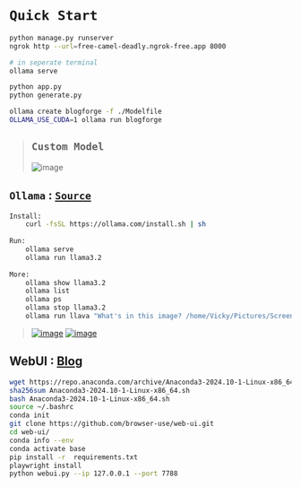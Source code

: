 # `Quick Start`

```bash
python manage.py runserver
ngrok http --url=free-camel-deadly.ngrok-free.app 8000

# in seperate terminal
ollama serve

python app.py
python generate.py

ollama create blogforge -f ./Modelfile
OLLAMA_USE_CUDA=1 ollama run blogforge
```

>## `Custom Model`
>
>![image](https://github.com/user-attachments/assets/0049f332-f543-4d17-8edb-5898ac531bd4)

## `Ollama` : [`Source`](https://ollama.com/library/llama3.2)

```bash
Install:
    curl -fsSL https://ollama.com/install.sh | sh
    
Run:
    ollama serve
    ollama run llama3.2
    
More:
    ollama show llama3.2
    ollama list
    ollama ps
    ollama stop llama3.2
    ollama run llava "What's in this image? /home/Vicky/Pictures/Screenshot.png"
```

>[![image](https://github.com/user-attachments/assets/a33b9e1a-b824-47b2-9259-f78d588e727a)](https://shiny-tribble-vqjxv5jp7w6hw6r-4040.app.github.dev/inspect/http)
>[![image](https://github.com/user-attachments/assets/5427ca16-4477-424f-b2d8-f7ef6b097b6f)](https://free-camel-deadly.ngrok-free.app/)

## WebUI : [Blog](https://readmedium.com/geek-out-time-build-your-own-autonomous-ai-agent-backed-by-the-top-open-source-llm-deepseek-v3-and-9d04820f8f6d)

```bash
wget https://repo.anaconda.com/archive/Anaconda3-2024.10-1-Linux-x86_64.sh
sha256sum Anaconda3-2024.10-1-Linux-x86_64.sh
bash Anaconda3-2024.10-1-Linux-x86_64.sh
source ~/.bashrc
conda init
git clone https://github.com/browser-use/web-ui.git
cd web-ui/
conda info --env
conda activate base
pip install -r  requirements.txt
playwright install
python webui.py --ip 127.0.0.1 --port 7788
```
